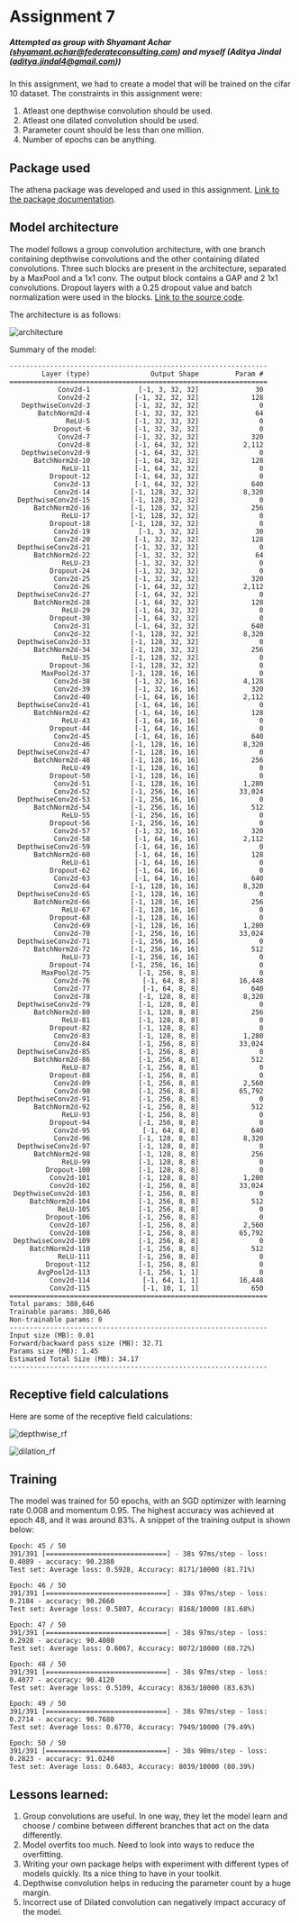 # Assignment 7

##### Attempted as group with Shyamant Achar ([shyamant.achar@federateconsulting.com](mailto:shyamant.achar@federateconsulting.com)) and myself (Aditya Jindal ([aditya.jindal4@gmail.com](mailto:aditya.jindal4@gmail.com)))

In this assignment, we had to create a model that will be trained on the cifar 10 dataset. The constraints in this assignment were:

1. Atleast one depthwise convolution should be used.
2. Atleast one dilated convolution should be used.
3. Parameter count should be less than one million.
4. Number of epochs can be anything.

## Package used
The athena package was developed and used in this assignment. [Link to the package documentation](https://firekind.github.io/athena).

## Model architecture

The model follows a group convolution architecture, with one branch containing depthwise convolutions and the other containing dilated convolutions. Three such blocks are present in the architecture, separated by a MaxPool and a 1x1 conv. The output block contains a GAP and 2 1x1 convolutions. Dropout layers with a 0.25 dropout value and batch normalization were used in the blocks. [Link to the source code](https://github.com/firekind/athena/blob/master/athena/models/cifar10_v1.py).

The architecture is as follows:

![architecture](res/model_arch.png)

Summary of the model:

```
----------------------------------------------------------------
        Layer (type)               Output Shape         Param #
================================================================
            Conv2d-1            [-1, 3, 32, 32]              30
            Conv2d-2           [-1, 32, 32, 32]             128
   DepthwiseConv2d-3           [-1, 32, 32, 32]               0
       BatchNorm2d-4           [-1, 32, 32, 32]              64
              ReLU-5           [-1, 32, 32, 32]               0
           Dropout-6           [-1, 32, 32, 32]               0
            Conv2d-7           [-1, 32, 32, 32]             320
            Conv2d-8           [-1, 64, 32, 32]           2,112
   DepthwiseConv2d-9           [-1, 64, 32, 32]               0
      BatchNorm2d-10           [-1, 64, 32, 32]             128
             ReLU-11           [-1, 64, 32, 32]               0
          Dropout-12           [-1, 64, 32, 32]               0
           Conv2d-13           [-1, 64, 32, 32]             640
           Conv2d-14          [-1, 128, 32, 32]           8,320
  DepthwiseConv2d-15          [-1, 128, 32, 32]               0
      BatchNorm2d-16          [-1, 128, 32, 32]             256
             ReLU-17          [-1, 128, 32, 32]               0
          Dropout-18          [-1, 128, 32, 32]               0
           Conv2d-19            [-1, 3, 32, 32]              30
           Conv2d-20           [-1, 32, 32, 32]             128
  DepthwiseConv2d-21           [-1, 32, 32, 32]               0
      BatchNorm2d-22           [-1, 32, 32, 32]              64
             ReLU-23           [-1, 32, 32, 32]               0
          Dropout-24           [-1, 32, 32, 32]               0
           Conv2d-25           [-1, 32, 32, 32]             320
           Conv2d-26           [-1, 64, 32, 32]           2,112
  DepthwiseConv2d-27           [-1, 64, 32, 32]               0
      BatchNorm2d-28           [-1, 64, 32, 32]             128
             ReLU-29           [-1, 64, 32, 32]               0
          Dropout-30           [-1, 64, 32, 32]               0
           Conv2d-31           [-1, 64, 32, 32]             640
           Conv2d-32          [-1, 128, 32, 32]           8,320
  DepthwiseConv2d-33          [-1, 128, 32, 32]               0
      BatchNorm2d-34          [-1, 128, 32, 32]             256
             ReLU-35          [-1, 128, 32, 32]               0
          Dropout-36          [-1, 128, 32, 32]               0
        MaxPool2d-37          [-1, 128, 16, 16]               0
           Conv2d-38           [-1, 32, 16, 16]           4,128
           Conv2d-39           [-1, 32, 16, 16]             320
           Conv2d-40           [-1, 64, 16, 16]           2,112
  DepthwiseConv2d-41           [-1, 64, 16, 16]               0
      BatchNorm2d-42           [-1, 64, 16, 16]             128
             ReLU-43           [-1, 64, 16, 16]               0
          Dropout-44           [-1, 64, 16, 16]               0
           Conv2d-45           [-1, 64, 16, 16]             640
           Conv2d-46          [-1, 128, 16, 16]           8,320
  DepthwiseConv2d-47          [-1, 128, 16, 16]               0
      BatchNorm2d-48          [-1, 128, 16, 16]             256
             ReLU-49          [-1, 128, 16, 16]               0
          Dropout-50          [-1, 128, 16, 16]               0
           Conv2d-51          [-1, 128, 16, 16]           1,280
           Conv2d-52          [-1, 256, 16, 16]          33,024
  DepthwiseConv2d-53          [-1, 256, 16, 16]               0
      BatchNorm2d-54          [-1, 256, 16, 16]             512
             ReLU-55          [-1, 256, 16, 16]               0
          Dropout-56          [-1, 256, 16, 16]               0
           Conv2d-57           [-1, 32, 16, 16]             320
           Conv2d-58           [-1, 64, 16, 16]           2,112
  DepthwiseConv2d-59           [-1, 64, 16, 16]               0
      BatchNorm2d-60           [-1, 64, 16, 16]             128
             ReLU-61           [-1, 64, 16, 16]               0
          Dropout-62           [-1, 64, 16, 16]               0
           Conv2d-63           [-1, 64, 16, 16]             640
           Conv2d-64          [-1, 128, 16, 16]           8,320
  DepthwiseConv2d-65          [-1, 128, 16, 16]               0
      BatchNorm2d-66          [-1, 128, 16, 16]             256
             ReLU-67          [-1, 128, 16, 16]               0
          Dropout-68          [-1, 128, 16, 16]               0
           Conv2d-69          [-1, 128, 16, 16]           1,280
           Conv2d-70          [-1, 256, 16, 16]          33,024
  DepthwiseConv2d-71          [-1, 256, 16, 16]               0
      BatchNorm2d-72          [-1, 256, 16, 16]             512
             ReLU-73          [-1, 256, 16, 16]               0
          Dropout-74          [-1, 256, 16, 16]               0
        MaxPool2d-75            [-1, 256, 8, 8]               0
           Conv2d-76             [-1, 64, 8, 8]          16,448
           Conv2d-77             [-1, 64, 8, 8]             640
           Conv2d-78            [-1, 128, 8, 8]           8,320
  DepthwiseConv2d-79            [-1, 128, 8, 8]               0
      BatchNorm2d-80            [-1, 128, 8, 8]             256
             ReLU-81            [-1, 128, 8, 8]               0
          Dropout-82            [-1, 128, 8, 8]               0
           Conv2d-83            [-1, 128, 8, 8]           1,280
           Conv2d-84            [-1, 256, 8, 8]          33,024
  DepthwiseConv2d-85            [-1, 256, 8, 8]               0
      BatchNorm2d-86            [-1, 256, 8, 8]             512
             ReLU-87            [-1, 256, 8, 8]               0
          Dropout-88            [-1, 256, 8, 8]               0
           Conv2d-89            [-1, 256, 8, 8]           2,560
           Conv2d-90            [-1, 256, 8, 8]          65,792
  DepthwiseConv2d-91            [-1, 256, 8, 8]               0
      BatchNorm2d-92            [-1, 256, 8, 8]             512
             ReLU-93            [-1, 256, 8, 8]               0
          Dropout-94            [-1, 256, 8, 8]               0
           Conv2d-95             [-1, 64, 8, 8]             640
           Conv2d-96            [-1, 128, 8, 8]           8,320
  DepthwiseConv2d-97            [-1, 128, 8, 8]               0
      BatchNorm2d-98            [-1, 128, 8, 8]             256
             ReLU-99            [-1, 128, 8, 8]               0
         Dropout-100            [-1, 128, 8, 8]               0
          Conv2d-101            [-1, 128, 8, 8]           1,280
          Conv2d-102            [-1, 256, 8, 8]          33,024
 DepthwiseConv2d-103            [-1, 256, 8, 8]               0
     BatchNorm2d-104            [-1, 256, 8, 8]             512
            ReLU-105            [-1, 256, 8, 8]               0
         Dropout-106            [-1, 256, 8, 8]               0
          Conv2d-107            [-1, 256, 8, 8]           2,560
          Conv2d-108            [-1, 256, 8, 8]          65,792
 DepthwiseConv2d-109            [-1, 256, 8, 8]               0
     BatchNorm2d-110            [-1, 256, 8, 8]             512
            ReLU-111            [-1, 256, 8, 8]               0
         Dropout-112            [-1, 256, 8, 8]               0
       AvgPool2d-113            [-1, 256, 1, 1]               0
          Conv2d-114             [-1, 64, 1, 1]          16,448
          Conv2d-115             [-1, 10, 1, 1]             650
================================================================
Total params: 380,646
Trainable params: 380,646
Non-trainable params: 0
----------------------------------------------------------------
Input size (MB): 0.01
Forward/backward pass size (MB): 32.71
Params size (MB): 1.45
Estimated Total Size (MB): 34.17
----------------------------------------------------------------
```

## Receptive field calculations
Here are some of the receptive field calculations:

![depthwise_rf](res/depthwise_rf.png)

![dilation_rf](res/dilation_rf.png)

## Training
The model was trained for 50 epochs, with an SGD optimizer with learning rate 0.008 and momentum 0.95. The highest accuracy was achieved at epoch 48, and it was around 83%. A snippet of the training output is shown below:

```
Epoch: 45 / 50
391/391 [==============================] - 38s 97ms/step - loss: 0.4089 - accuracy: 90.2380
Test set: Average loss: 0.5928, Accuracy: 8171/10000 (81.71%)

Epoch: 46 / 50
391/391 [==============================] - 38s 97ms/step - loss: 0.2184 - accuracy: 90.2660
Test set: Average loss: 0.5807, Accuracy: 8168/10000 (81.68%)

Epoch: 47 / 50
391/391 [==============================] - 38s 97ms/step - loss: 0.2928 - accuracy: 90.4080
Test set: Average loss: 0.6067, Accuracy: 8072/10000 (80.72%)

Epoch: 48 / 50
391/391 [==============================] - 38s 97ms/step - loss: 0.4077 - accuracy: 90.4120
Test set: Average loss: 0.5109, Accuracy: 8363/10000 (83.63%)

Epoch: 49 / 50
391/391 [==============================] - 38s 97ms/step - loss: 0.2714 - accuracy: 90.7680
Test set: Average loss: 0.6770, Accuracy: 7949/10000 (79.49%)

Epoch: 50 / 50
391/391 [==============================] - 38s 98ms/step - loss: 0.2823 - accuracy: 91.0240
Test set: Average loss: 0.6403, Accuracy: 8039/10000 (80.39%)
```

## Lessons learned:
1. Group convolutions are useful. In one way, they let the model learn and choose / combine between different branches that act on the data differently.
2. Model overfits too much. Need to look into ways to reduce the overfitting.
3. Writing your own package helps with experiment with different types of models quickly. Its a nice thing to have in your toolkit.
4. Depthwise convolution helps in reducing the parameter count by a huge margin.
5. Incorrect use of Dilated convolution can negatively impact accuracy of the model.